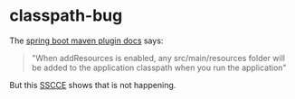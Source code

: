 # classpath-bug

The [spring boot maven plugin docs](https://docs.spring.io/spring-boot/docs/current/maven-plugin/usage.html) says:

> "When addResources is enabled, any src/main/resources folder will be added to the 
> application classpath when you run the application"

But this [SSCCE](http://sscce.org/) shows that is not happening.
